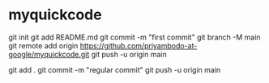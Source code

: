 # myquickcode

git init
git add README.md
git commit -m "first commit"
git branch -M main
git remote add origin https://github.com/priyambodo-at-google/myquickcode.git
git push -u origin main

git add . 
git commit -m "regular commit"
git push -u origin main